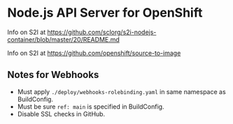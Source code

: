 # Node.js API Server for OpenShift

Info on S2I at <https://github.com/sclorg/s2i-nodejs-container/blob/master/20/README.md>

Info on S2I at <https://github.com/openshift/source-to-image>

## Notes for Webhooks

- Must apply `./deploy/webhooks-rolebinding.yaml` in same namespace as BuildConfig.
- Must be sure `ref: main` is specified in BuildConfig.
- Disable SSL checks in GitHub.